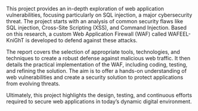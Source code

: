 
This project  provides an in-depth exploration of web application vulnerabilities, focusing particularly on SQL injection, a major cybersecurity threat. The project starts with an analysis of common security flaws like SQL injection, Cross-Site Scripting (XSS), and Command Injection. Based on this research, a custom Web Application Firewall (WAF) called WAFEEL-KniGhT is developed to defend against these attacks.

The report covers the selection of appropriate tools, technologies, and techniques to create a robust defense against malicious web traffic. It then details the practical implementation of the WAF, including coding, testing, and refining the solution. The aim is to offer a hands-on understanding of web vulnerabilities and create a security solution to protect applications from evolving threats.

Ultimately, this project  highlights the design, testing, and continuous efforts required to secure web applications in today’s dynamic digital environment.
